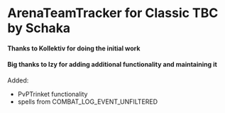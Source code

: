 # ArenaTeamTracker for Classic TBC by Schaka
#### Thanks to Kollektiv for doing the initial work
#### Big thanks to Izy for adding additional functionality and maintaining it

Added:
- PvPTrinket functionality
- spells from COMBAT_LOG_EVENT_UNFILTERED